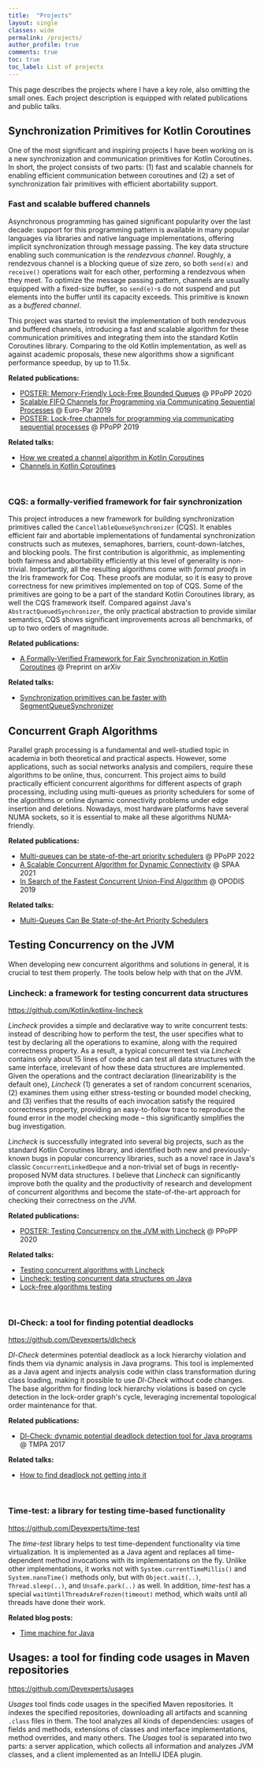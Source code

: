 ```yaml
---
title:  "Projects"
layout: single
classes: wide
permalink: /projects/
author_profile: true
comments: true
toc: true
toc_label: List of projects
---
```


This page describes the projects where I have a key role, also omitting the small ones.
Each project description is equipped with related publications and public talks.

## Synchronization Primitives for Kotlin Coroutines
One of the most significant and inspiring projects I have been working on is a new synchronization and communication primitives for Kotlin Coroutines. In short, the project consists of two parts: (1) fast and scalable channels for enabling efficient communication between coroutines and (2) a set of synchronization fair primitives with efficient abortability support.

### Fast and scalable buffered channels
<!-- *Improving data flow processing with new buffered channels in Kotlin Coroutines* -->
Asynchronous programming has gained significant popularity over the last decade: support for this programming pattern is available in many popular languages via libraries and native language implementations, offering implicit synchronization through message passing.
The key data structure enabling such communication is the *rendezvous channel*.
Roughly, a rendezvous channel is a blocking queue of size zero, so both `send(e)` and `receive()` operations wait for each other, performing a rendezvous when they meet.
To optimize the message passing pattern, channels are usually equipped with a fixed-size buffer, so `send(e)`-s do not suspend and put elements into the buffer until its capacity exceeds. This primitive is known as a *buffered channel*.

This project was started to revisit the implementation of both rendezvous and buffered channels, introducing a fast and scalable algorithm for these communication primitives and integrating them into the standard Kotlin Coroutines library.
Comparing to the old Kotlin implementation, as well as against academic proposals, these new algorithms show a significant performance speedup, by up to 11.5x.

**Related publications:**
* [POSTER: Memory-Friendly Lock-Free Bounded Queues](/publications/#ppopp20-bounded-queues) @ PPoPP 2020
* [Scalable FIFO Channels for Programming via Communicating Sequential Processes](/publications/#europar19-channels) @ Euro-Par 2019
* [POSTER: Lock-free channels for programming via communicating sequential processes](/publications/#ppopp19-channels) @ PPoPP 2019

**Related talks:**
* [How we created a channel algorithm in Kotlin Coroutines](/talks/#channels-jpoint-2019)
* [Channels in Kotlin Coroutines](/talks/#channels-joker-2018)

<br/>

### CQS: a formally-verified framework for fair synchronization
This project introduces a new framework for building synchronization primitives called the `CancellableQueueSynchronizer` (CQS). It enables efficient fair and abortable implementations of fundamental synchronization constructs such as mutexes, semaphores, barriers, count-down-latches, and blocking pools.
The first contribution is algorithmic, as implementing both fairness and abortability efficiently at this level of generality is  non-trivial.
Importantly, all the resulting algorithms come with *formal proofs* in the Iris framework for Coq. These proofs are modular, so it is easy to prove correctness for new primitives implemented on top of CQS. Some of the primitives are going to be a part of the standard Kotlin Coroutines library, as well the CQS framework itself. Compared against Java's `AbstractQueuedSynchronizer`, the only practical abstraction to provide similar semantics,
CQS shows significant improvements across all benchmarks, of up to two orders of magnitude.

**Related publications:**
* [A Formally-Verified Framework for Fair Synchronization in Kotlin Coroutines](https://arxiv.org/abs/2111.12682) @ Preprint on arXiv

**Related talks:**
* [Synchronization primitives can be faster with SegmentQueueSynchronizer](/talks/#hydra-2020-sqs)

## Concurrent Graph Algorithms
Parallel graph processing is a fundamental and well-studied topic in academia in both theoretical and practical aspects. However, some applications, such as social networks analysis and compilers, require these algorithms to be online, thus, concurrent. This project aims to build practically efficient concurrent algorithms for different aspects of graph processing, including using multi-queues as priority schedulers for some of the algorithms or online dynamic connectivity problems under edge insertion and deletions. Nowadays, most hardware platforms have several NUMA sockets, so it is essential to make all these algorithms NUMA-friendly.

**Related publications:**
* [Multi-queues can be state-of-the-art priority schedulers](/publications/#ppopp22-smq) @ PPoPP 2022
* [A Scalable Concurrent Algorithm for Dynamic Connectivity](/publications/#spaa21-dynamic-connectivity) @ SPAA 2021
* [In Search of the Fastest Concurrent Union-Find Algorithm](/publications/#opodis19-union-find) @ OPODIS 2019

**Related talks:**
* [Multi-Queues Can Be State-of-the-Art Priority Schedulers](/talks/#ppopp-smq)


## Testing Concurrency on the JVM
When developing new concurrent algorithms and solutions in general,
it is crucial to test them properly. The tools below help with that on the JVM.

### Lincheck: a framework for testing concurrent data structures
<https://github.com/Kotlin/kotlinx-lincheck>

*Lincheck* provides a simple and declarative way to write concurrent tests: instead of describing how to perform the test, the user specifies what to test by declaring all the operations to examine, along with the required correctness property. As a result, a typical concurrent test via *Lincheck* contains only about 15 lines of code and can test all data structures with the same interface, irrelevant of how these data structures are implemented.
Given the operations and the contract declaration (linearizability is the default one), *Lincheck* (1) generates a set of random concurrent scenarios, (2) examines them using either stress-testing or bounded model checking, and (3) verifies that the results of each invocation satisfy the required correctness property, providing an easy-to-follow trace to reproduce the found error in the model checking mode – this significantly simplifies the bug investigation.

*Lincheck* is successfully integrated into several big projects, such as the standard Kotlin Coroutines library, and identified both new and previously-known bugs in popular concurrency libraries, such as a novel race in Java's classic `ConcurrentLinkedDeque` and a non-trivial set of bugs in recently-proposed NVM data structures. I believe that *Lincheck* can significantly improve both the quality and the productivity of research and development of concurrent algorithms and become the state-of-the-art approach for checking their correctness on the JVM.


**Related publications:**
* [POSTER: Testing Concurrency on the JVM with Lincheck](/publications/#ppopp20-lincheck) @ PPoPP 2020

**Related talks:**
* [Testing concurrent algorithms with Lincheck](/talks/#lincheck-joker-2019)
* [Lincheck: testing concurrent data structures on Java](/talks/#lincheck-hydra-2019)
* [Lock-free algorithms testing](/talks/#lock_free_algorithms_testing)

<br/>

### Dl-Check: a tool for finding potential deadlocks<a id="dl-check"/>
<https://github.com/Devexperts/dlcheck>

*Dl-Check* determines potential deadlock as a lock hierarchy violation and finds them via dynamic analysis in Java programs. This tool is implemented as a Java agent and injects analysis code within class transformation during class loading, making it possible to use *Dl-Check* without code changes. The base algorithm for finding lock hierarchy violations is based on cycle detection in the lock-order graph's cycle, leveraging incremental topological order maintenance for that.

**Related publications:**
* [Dl-Check: dynamic potential deadlock detection tool for Java programs](/publications/#dl_check_17) @ TMPA 2017

**Related talks:**
* [How to find deadlock not getting into it](/talks/#dl_check)

<br/>

### Time-test: a library for testing time-based functionality<a id="time-test"/>
<https://github.com/Devexperts/time-test>

The *time-test* library helps to test time-dependent functionality via time virtualization. It is implemented as a Java agent and replaces all time-dependent method invocations with its implementations on the fly. Unlike other implementations, it works not with `System.currentTimeMillis()` and `System.nanoTime()` methods only, but with `Object.wait(..)`, `Thread.sleep(..)`, and `Unsafe.park(..)` as well. In addition, *time-test* has a special `waitUntilThreadsAreFrozen(timeout)` method, which waits until all threads have done their work.

**Related blog posts:**
* [Time machine for Java](/blog/time-machine-for-java)


## Usages: a tool for finding code usages in Maven repositories <a id="usages"/>
<https://github.com/Devexperts/usages>

*Usages* tool finds code usages in the specified Maven repositories. It indexes the specified repositories, downloading all artifacts and scanning `.class` files in them. The tool analyzes all kinds of dependencies: usages of fields and methods, extensions of classes and interface implementations, method overrides, and many others. The *Usages* tool is separated into two parts: a server application, which collects all information and analyzes JVM classes, and a client implemented as an IntelliJ IDEA plugin.
